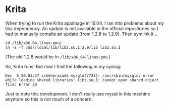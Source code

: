 # Krita

When trying to run the Krita appimage in 16.04, I ran into problems about my
libz dependency. An update is not available in the official repositories so I
had to manually compile an update (from 1.2.8 to 1.2.9). Then symlink it...

```
cd /lib/x86_64-linux-gnu/
ln -s -f /usr/local/lib/libz.so.1.2.9/lib libz.so.1
```

(The old 1.2.8 would be in `/lib/x86_64-linux-gnu`.)

So, Krita runs! But now I find the following in my syslog:

```
Dec  5 20:03:57 scheherazade mysqld[7723]: /usr/sbin/mysqld: error while loading shared libraries: libz.so.1: cannot open shared object file: Error 20
```

Just to note this development. I don't really use mysql in this machine anymore
so this is not much of a concern.
